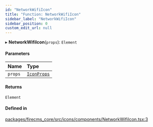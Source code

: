 ```yaml
---
id: "NetworkWifiIcon"
title: "Function: NetworkWifiIcon"
sidebar_label: "NetworkWifiIcon"
sidebar_position: 0
custom_edit_url: null
---
```


▸ **NetworkWifiIcon**(`props`): `Element`

#### Parameters

| Name | Type |
| :------ | :------ |
| `props` | [`IconProps`](../types/IconProps.md) |

#### Returns

`Element`

#### Defined in

[packages/firecms_core/src/icons/components/NetworkWifiIcon.tsx:3](https://github.com/FireCMSco/firecms/blob/d45f3739/packages/firecms_core/src/icons/components/NetworkWifiIcon.tsx#L3)
